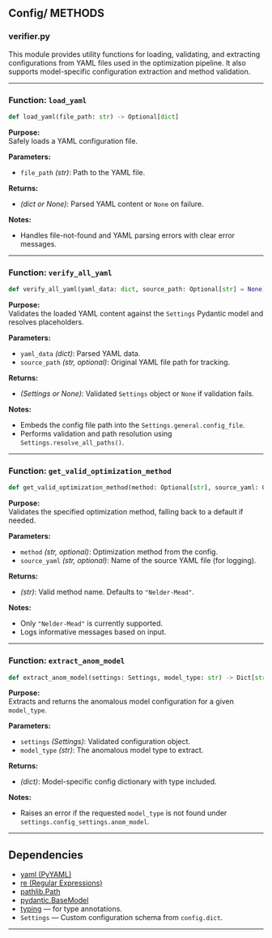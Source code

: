 
## Config/ METHODS


### verifier.py
This module provides utility functions for loading, validating, and extracting configurations from YAML files used in the optimization pipeline. It also supports model-specific configuration extraction and method validation.

---

### Function: `load_yaml`

```python
def load_yaml(file_path: str) -> Optional[dict]
```

**Purpose:**  
Safely loads a YAML configuration file.

**Parameters:**
- `file_path` *(str)*: Path to the YAML file.

**Returns:**
- *(dict or None)*: Parsed YAML content or `None` on failure.

**Notes:**
- Handles file-not-found and YAML parsing errors with clear error messages.

---

### Function: `verify_all_yaml`

```python
def verify_all_yaml(yaml_data: dict, source_path: Optional[str] = None) -> Optional[Settings]
```

**Purpose:**  
Validates the loaded YAML content against the `Settings` Pydantic model and resolves placeholders.

**Parameters:**
- `yaml_data` *(dict)*: Parsed YAML data.
- `source_path` *(str, optional)*: Original YAML file path for tracking.

**Returns:**
- *(Settings or None)*: Validated `Settings` object or `None` if validation fails.

**Notes:**
- Embeds the config file path into the `Settings.general.config_file`.
- Performs validation and path resolution using `Settings.resolve_all_paths()`.

---

### Function: `get_valid_optimization_method`

```python
def get_valid_optimization_method(method: Optional[str], source_yaml: Optional[str] = None) -> str
```

**Purpose:**  
Validates the specified optimization method, falling back to a default if needed.

**Parameters:**
- `method` *(str, optional)*: Optimization method from the config.
- `source_yaml` *(str, optional)*: Name of the source YAML file (for logging).

**Returns:**
- *(str)*: Valid method name. Defaults to `"Nelder-Mead"`.

**Notes:**
- Only `"Nelder-Mead"` is currently supported.
- Logs informative messages based on input.

---

### Function: `extract_anom_model`

```python
def extract_anom_model(settings: Settings, model_type: str) -> Dict[str, Any]
```

**Purpose:**  
Extracts and returns the anomalous model configuration for a given `model_type`.

**Parameters:**
- `settings` *(Settings)*: Validated configuration object.
- `model_type` *(str)*: The anomalous model type to extract.

**Returns:**
- *(dict)*: Model-specific config dictionary with type included.

**Notes:**
- Raises an error if the requested `model_type` is not found under `settings.config_settings.anom_model`.

---

## Dependencies

- [yaml (PyYAML)](https://pyyaml.org/)
- [re (Regular Expressions)](https://docs.python.org/3/library/re.html)
- [pathlib.Path](https://docs.python.org/3/library/pathlib.html#pathlib.Path)
- [pydantic.BaseModel](https://docs.pydantic.dev/)
- [typing](https://docs.python.org/3/library/typing.html) — for type annotations.
- `Settings` — Custom configuration schema from `config.dict`.

---
